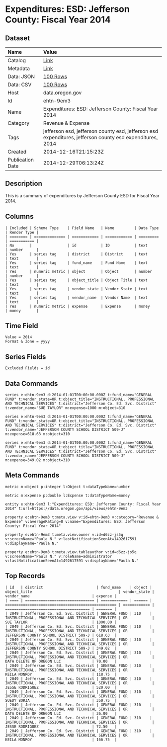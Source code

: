 # Expenditures: ESD: Jefferson County: Fiscal Year 2014

## Dataset

| Name | Value |
| :--- | :---- |
| Catalog | [Link](https://catalog.data.gov/dataset/expenditures-esd-jefferson-county-fiscal-year-2014-a137c) |
| Metadata | [Link](https://data.oregon.gov/api/views/ehtn-9em3) |
| Data: JSON | [100 Rows](https://data.oregon.gov/api/views/ehtn-9em3/rows.json?max_rows=100) |
| Data: CSV | [100 Rows](https://data.oregon.gov/api/views/ehtn-9em3/rows.csv?max_rows=100) |
| Host | data.oregon.gov |
| Id | ehtn-9em3 |
| Name | Expenditures: ESD: Jefferson County: Fiscal Year 2014 |
| Category | Revenue & Expense |
| Tags | jefferson esd, jefferson county esd, jefferson esd expenditures, jefferson county esd expenditures, 2014 |
| Created | 2014-12-16T21:15:23Z |
| Publication Date | 2014-12-29T06:13:24Z |

## Description

This is a summary of expenditures by Jefferson County ESD for Fiscal Year 2014.

## Columns

```ls
| Included | Schema Type    | Field Name   | Name         | Data Type | Render Type |
| ======== | ============== | ============ | ============ | ========= | =========== |
| No       |                | id           | ID           | text      | number      |
| Yes      | series tag     | district     | District     | text      | text        |
| Yes      | series tag     | fund_name    | Fund Name    | text      | text        |
| Yes      | numeric metric | object       | Object       | number    | number      |
| Yes      | series tag     | object_title | Object Title | text      | text        |
| Yes      | series tag     | vendor_state | Vendor State | text      | text        |
| Yes      | series tag     | vendor_name  | Vendor Name  | text      | text        |
| Yes      | numeric metric | expense      | Expense      | money     | money       |
```

## Time Field

```ls
Value = 2014
Format & Zone = yyyy
```

## Series Fields

```ls
Excluded Fields = id
```

## Data Commands

```ls
series e:ehtn-9em3 d:2014-01-01T00:00:00.000Z t:fund_name="GENERAL FUND" t:vendor_state=OR t:object_title="INSTRUCTIONAL, PROFESSIONAL AND TECHNICAL SERVICES" t:district="Jefferson Co. Ed. Svc. District" t:vendor_name="SUE TAYLOR" m:expense=1000 m:object=310

series e:ehtn-9em3 d:2014-01-01T00:00:00.000Z t:fund_name="GENERAL FUND" t:vendor_state=OR t:object_title="INSTRUCTIONAL, PROFESSIONAL AND TECHNICAL SERVICES" t:district="Jefferson Co. Ed. Svc. District" t:vendor_name="JEFFERSON COUNTY SCHOOL DISTRICT 509-J" m:expense=618.63 m:object=310

series e:ehtn-9em3 d:2014-01-01T00:00:00.000Z t:fund_name="GENERAL FUND" t:vendor_state=OR t:object_title="INSTRUCTIONAL, PROFESSIONAL AND TECHNICAL SERVICES" t:district="Jefferson Co. Ed. Svc. District" t:vendor_name="JEFFERSON COUNTY SCHOOL DISTRICT 509-J" m:expense=349.02 m:object=310
```

## Meta Commands

```ls
metric m:object p:integer l:Object t:dataTypeName=number

metric m:expense p:double l:Expense t:dataTypeName=money

entity e:ehtn-9em3 l:"Expenditures: ESD: Jefferson County: Fiscal Year 2014" t:url=https://data.oregon.gov/api/views/ehtn-9em3

property e:ehtn-9em3 t:meta.view v:id=ehtn-9em3 v:category="Revenue & Expense" v:averageRating=0 v:name="Expenditures: ESD: Jefferson County: Fiscal Year 2014"

property e:ehtn-9em3 t:meta.view.owner v:id=d6zz-js5q v:screenName="Paula N." v:lastNotificationSeenAt=1492617591 v:displayName="Paula N."

property e:ehtn-9em3 t:meta.view.tableauthor v:id=d6zz-js5q v:screenName="Paula N." v:roleName=administrator v:lastNotificationSeenAt=1492617591 v:displayName="Paula N."
```

## Top Records

```ls
| id   | district                        | fund_name    | object | object_title                                       | vendor_state | vendor_name                            | expense | 
| ==== | =============================== | ============ | ====== | ================================================== | ============ | ====================================== | ======= | 
| 2049 | Jefferson Co. Ed. Svc. District | GENERAL FUND | 310    | INSTRUCTIONAL, PROFESSIONAL AND TECHNICAL SERVICES | OR           | SUE TAYLOR                             | 1000.00 | 
| 2049 | Jefferson Co. Ed. Svc. District | GENERAL FUND | 310    | INSTRUCTIONAL, PROFESSIONAL AND TECHNICAL SERVICES | OR           | JEFFERSON COUNTY SCHOOL DISTRICT 509-J | 618.63  | 
| 2049 | Jefferson Co. Ed. Svc. District | GENERAL FUND | 310    | INSTRUCTIONAL, PROFESSIONAL AND TECHNICAL SERVICES | OR           | JEFFERSON COUNTY SCHOOL DISTRICT 509-J | 349.02  | 
| 2049 | Jefferson Co. Ed. Svc. District | GENERAL FUND | 310    | INSTRUCTIONAL, PROFESSIONAL AND TECHNICAL SERVICES | OR           | DATA DELETE OF OREGON LLC              | 70.00   | 
| 2049 | Jefferson Co. Ed. Svc. District | GENERAL FUND | 310    | INSTRUCTIONAL, PROFESSIONAL AND TECHNICAL SERVICES | OR           | KEILA MONROY                           | 118.75  | 
| 2049 | Jefferson Co. Ed. Svc. District | GENERAL FUND | 310    | INSTRUCTIONAL, PROFESSIONAL AND TECHNICAL SERVICES | OR           | JESSE RODRIGUEZ                        | 520.00  | 
| 2049 | Jefferson Co. Ed. Svc. District | GENERAL FUND | 310    | INSTRUCTIONAL, PROFESSIONAL AND TECHNICAL SERVICES | OR           | SUEDY BORJA                            | 350.75  | 
| 2049 | Jefferson Co. Ed. Svc. District | GENERAL FUND | 310    | INSTRUCTIONAL, PROFESSIONAL AND TECHNICAL SERVICES | OR           | DATA DELETE OF OREGON LLC              | 36.00   | 
| 2049 | Jefferson Co. Ed. Svc. District | GENERAL FUND | 310    | INSTRUCTIONAL, PROFESSIONAL AND TECHNICAL SERVICES | OR           | JESSE RODRIGUEZ                        | 72.50   | 
| 2049 | Jefferson Co. Ed. Svc. District | GENERAL FUND | 310    | INSTRUCTIONAL, PROFESSIONAL AND TECHNICAL SERVICES | OR           | KEILA MONROY                           | 166.75  | 
```